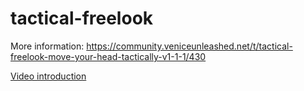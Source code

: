 # tactical-freelook

More information: https://community.veniceunleashed.net/t/tactical-freelook-move-your-head-tactically-v1-1-1/430

[Video introduction](https://www.youtube.com/watch?v=PAJc8pL_csY)
